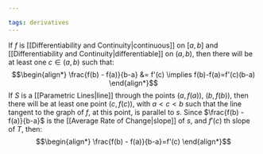 ```yaml
---

tags: derivatives
---
```

If $f$ is [[Differentiability and Continuity|continuous]] on $[a,b]$ and [[Differentiability and Continuity|differentiable]] on $(a,b)$, then there will be at least one $c \in (a,b)$ such that:
$$\begin{align*}
\frac{f(b) - f(a)}{b-a} &= f'(c) \implies f(b)-f(a)=f'(c)(b-a)
\end{align*}$$
If $S$ is a [[Parametric Lines|line]] through the points $(a,f(a))$, $(b,f(b))$, then there will be at least one point $(c,f(c))$, with $a \lt c \lt b$ such that the line tangent to the graph of $f$, at this point, is parallel to $s$. Since $\frac{f(b) - f(a)}{b-a}$ is the [[Average Rate of Change|slope]] of $s$, and $f'(c)$ th slope of $T$, then:
$$\begin{align*}
\frac{f(b) - f(a)}{b-a}=f'(c)
\end{align*}$$

